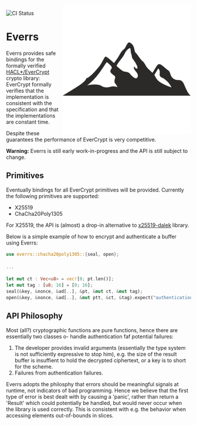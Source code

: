 <img src="icon.png" align="right" height="350" width="350"/>

![CI Status](https://github.com/rot256/everrs/workflows/Rust/badge.svg)

# Everrs

Everrs provides safe bindings for the formally verified [HACL*/EverCrypt](https://github.com/project-everest/hacl-star) crypto library:
EverCrypt formally verifies that the implementation is consistent with the specification
and that the implementations are constant time.

Despite these guarantees the performance of EverCrypt is very competitive.

**Warning:** Everrs is still early work-in-progress and the API is still subject to change.

## Primitives

Eventually bindings for all EverCrypt primitives will be provided.
Currently the following primitives are supported:

- X25519
- ChaCha20Poly1305

For X25519, the API is (almost) a drop-in alternative to [x25519-dalek](https://github.com/dalek-cryptography/x25519-dalek) library.

Below is a simple example of how to encrypt and authenticate a buffer using Everrs:

```rust
use everrs::chacha20poly1305::{seal, open};

...

let mut ct : Vec<u8> = vec![0; pt.len()];
let mut tag : [u8; 16] = [0; 16];
seal(&key, &nonce, &ad[..], &pt, &mut ct, &mut tag);
open(&key, &nonce, &ad[..], &mut ptt, &ct, &tag).expect("authentication failure");
```

## API Philosophy

Most (all?) cryptographic functions are pure functions,
hence there are essentially two classes o- handle authentication faf potential failures:

1. The developer provides invalid arguments (essentially the type system is not sufficiently expressive to stop him),
e.g. the size of the result buffer is insuffient to hold the decrypted ciphertext, or a key is to short for the scheme.
2. Failures from authentication failures.

Everrs adopts the philosphy that errors should be meaningful signals at runtime, not indicators of bad programming.
Hence we believe that the first type of error is best dealt with by causing a 'panic',
rather than return a 'Result' which could potentially be handled, 
but would never occur when the library is used correctly.
This is consistent with e.g. the behavior when accessing elements out-of-bounds in slices.